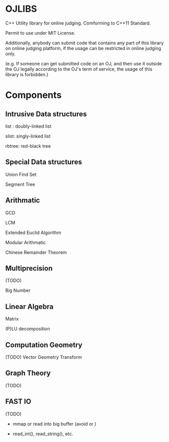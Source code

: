 # OJLIBS
C++ Utility library for online judging. Comforming to C++11 Standard.

Permit to use under MIT License.

Additionally, anybody can submit code that contains any part of this library on online judging platform, if the usage can be restricted in online judging only.

(e.g. If someone can get submitted code on an OJ, and then use it outside the OJ legally according to the OJ's term of service, the usage of this library is forbidden.)

# Components

## Intrusive Data structures
list : doubly-linked list

slist: singly-linked list

rbtree: red-black tree

## Special Data structures
Union Find Set

Segment Tree

## Arithmatic
GCD

LCM

Extended Euclid Algorithm

Modular Arithmatic

Chinese Remainder Theorem

## Multiprecision
(TODO)

Big Number

## Linear Algebra
Matrix

(P)LU decomposition

## Computation Geometry
(TODO)
Vector
Geometry Transform

## Graph Theory
(TODO)

## FAST IO
(TODO)

- mmap or read into big buffer (avoid <cstdio> or <iostream>)

- read_int(), read_string(), etc.

